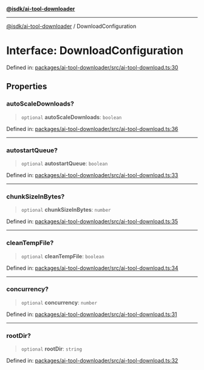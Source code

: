 [**@isdk/ai-tool-downloader**](../README.md)

***

[@isdk/ai-tool-downloader](../globals.md) / DownloadConfiguration

# Interface: DownloadConfiguration

Defined in: [packages/ai-tool-downloader/src/ai-tool-download.ts:30](https://github.com/isdk/ai-tool-download.js/blob/7a4c0812ca18d551acb75853ed2757a99829977f/src/ai-tool-download.ts#L30)

## Properties

### autoScaleDownloads?

> `optional` **autoScaleDownloads**: `boolean`

Defined in: [packages/ai-tool-downloader/src/ai-tool-download.ts:36](https://github.com/isdk/ai-tool-download.js/blob/7a4c0812ca18d551acb75853ed2757a99829977f/src/ai-tool-download.ts#L36)

***

### autostartQueue?

> `optional` **autostartQueue**: `boolean`

Defined in: [packages/ai-tool-downloader/src/ai-tool-download.ts:33](https://github.com/isdk/ai-tool-download.js/blob/7a4c0812ca18d551acb75853ed2757a99829977f/src/ai-tool-download.ts#L33)

***

### chunkSizeInBytes?

> `optional` **chunkSizeInBytes**: `number`

Defined in: [packages/ai-tool-downloader/src/ai-tool-download.ts:35](https://github.com/isdk/ai-tool-download.js/blob/7a4c0812ca18d551acb75853ed2757a99829977f/src/ai-tool-download.ts#L35)

***

### cleanTempFile?

> `optional` **cleanTempFile**: `boolean`

Defined in: [packages/ai-tool-downloader/src/ai-tool-download.ts:34](https://github.com/isdk/ai-tool-download.js/blob/7a4c0812ca18d551acb75853ed2757a99829977f/src/ai-tool-download.ts#L34)

***

### concurrency?

> `optional` **concurrency**: `number`

Defined in: [packages/ai-tool-downloader/src/ai-tool-download.ts:31](https://github.com/isdk/ai-tool-download.js/blob/7a4c0812ca18d551acb75853ed2757a99829977f/src/ai-tool-download.ts#L31)

***

### rootDir?

> `optional` **rootDir**: `string`

Defined in: [packages/ai-tool-downloader/src/ai-tool-download.ts:32](https://github.com/isdk/ai-tool-download.js/blob/7a4c0812ca18d551acb75853ed2757a99829977f/src/ai-tool-download.ts#L32)
